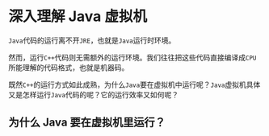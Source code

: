 # 深入理解 Java 虚拟机

`Java`代码的运行离不开`JRE`，也就是`Java`运行时环境。

然而，运行`C++`代码则无需额外的运行环境。我们往往把这些代码直接编译成`CPU`所能理解的代码格式，也就是机器码。

既然`C++`的运行方式如此成熟，为什么`Java`要在虚拟机中运行呢？`Java`虚拟机具体又是怎样运行`Java`代码的呢？它的运行效率又如何呢？

## 为什么 Java 要在虚拟机里运行？